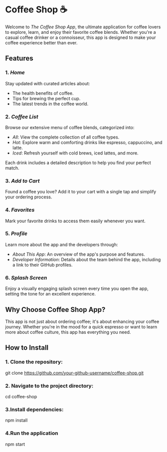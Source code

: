 # Coffee Shop ☕

Welcome to *The Coffee Shop App*, the ultimate application for coffee lovers to explore, learn, and enjoy their favorite coffee blends. Whether you're a casual coffee drinker or a connoisseur, this app is designed to make your coffee experience better than ever.

## Features

### 1. *Home*
Stay updated with curated articles about:
- The health benefits of coffee.
- Tips for brewing the perfect cup.
- The latest trends in the coffee world.

### 2. *Coffee List*
Browse our extensive menu of coffee blends, categorized into:
- *All*: View the complete collection of all coffee types.
- *Hot*: Explore warm and comforting drinks like espresso, cappuccino, and latte.
- *Iced*: Refresh yourself with cold brews, iced lattes, and more.

Each drink includes a detailed description to help you find your perfect match.

### 3. *Add to Cart*
Found a coffee you love? Add it to your cart with a single tap and simplify your ordering process.

### 4. *Favorites*
Mark your favorite drinks to access them easily whenever you want.

### 5. *Profile*
Learn more about the app and the developers through:
- *About This App*: An overview of the app's purpose and features.
- *Developer Information*: Details about the team behind the app, including a link to their GitHub profiles.

### 6. *Splash Screen*
Enjoy a visually engaging splash screen every time you open the app, setting the tone for an excellent experience.

## Why Choose Coffee Shop App?
This app is not just about ordering coffee; it's about enhancing your coffee journey. Whether you're in the mood for a quick espresso or want to learn more about coffee culture, this app has everything you need.

## How to Install

### 1. Clone the repository:
git clone https://github.com/your-github-username/coffee-shop.git

### 2. Navigate to the project directory:
cd coffee-shop

### 3.Install dependencies:
npm install

### 4.Run the application 
npm start
